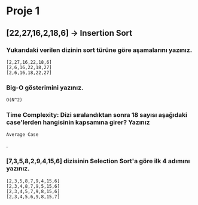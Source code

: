 # Proje 1
## **[22,27,16,2,18,6]** -> Insertion Sort 
### Yukarıdaki verilen dizinin sort türüne göre aşamalarını yazınız.

```
[2,27,16,22,18,6]
[2,6,16,22,18,27]
[2,6,16,18,22,27]
```
### Big-O gösterimini yazınız.
```
O(N^2)
```
### Time Complexity: Dizi sıralandıktan sonra 18 sayısı aşağıdaki case'lerden hangisinin kapsamına girer? Yazınız
```
Average Case
```
.

### [7,3,5,8,2,9,4,15,6] dizisinin Selection Sort'a göre ilk 4 adımını yazınız.
``` 
[2,3,5,8,7,9,4,15,6] 
[2,3,4,8,7,9,5,15,6] 
[2,3,4,5,7,9,8,15,6]
[2,3,4,5,6,9,8,15,7]
```
